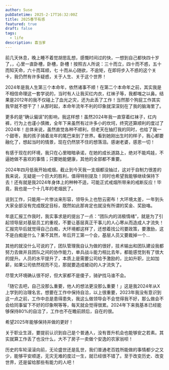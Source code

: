 ```yaml
---
author: Suse
pubDatetime: 2025-2-17T16:32:00Z
title: 2025春节有感
featured: true
draft: false
tags:
  - life
description: 喜当爹
---
```


前几天休息，晚上睡不着觉胡思乱想，感慨时间过的快，一想到自己都快四十岁了，，心里一直卧槽，卧槽，卧槽！按照古人所说：三十而立，四十而不惑，五十而知天命，六十而耳顺，七 十而从心随欲，不逾矩，在即将步入不惑的这个关卡，我仍然有许多疑惑，关于人生、关于这个世界！

2024年是我人生第三个本命年，依然诸事不顺！在第二个本命年之前，其实我是不相信命理这一套学说的，当时有人让我买红内衣，红袜子等，我都嗤之以鼻。结果是2012年的我不仅碰上了血光之灾，还为此丢了工作！当然那个狗屁工作其实我早就不想干了！从那时起，本命年流年不利的印象就深深刻在了我的脑海里了。

更多的是“确认偏误”的影响，我这样想！虽然2024年我一直穿着红袜子，红内裤，行为上也谨小慎微，全年下来虽然有过许多小的坎坷，终究还算顺利的度过了2024年！总体来说，虽然直觉各种不顺利，但老天在抽打我的同时，也给了我一个甜枣，我的孩子骑着龙年的尾巴来到了世界。看到她刚出生时的样子，我心都要融化了，想起当时的情景，现在仍然禁不住的想落泪。感谢老婆，感恩一切！

有感于现在的环境，我只在心里暗暗承诺，在她的成长道路上，绝对不能鸡娃，不逼她做不喜欢的事情；只要她能健康，其他的全部都不重要。

2024年四月低我开始戒烟，截止到今天我一支烟都没抽过，这对于自制力很差的我来说，无疑是一个巨大的胜利，值得特别提及！同时也希望我能够继续保持下去！还有就是我2024年身体上的种种不适，可能正式戒烟所带来的戒断反应！毕竟，我也是一个十几年的老烟民了。

说到工作，只能用一片惨淡来形容，领导头上也愁云密布！大环境太差，一年到头大家全部没有完成既定目标，既然如此那肯定也就没有所谓的奖金、奖励咯。

年底汇报工作我时，我实事求是的提出了一点：“团队内的消极情绪”，就是为了引起领导层对基层员工的重视，不要让基层真正干事儿的人心寒从而造成人才流失！汇报完毕后就觉得自己白痴，大环境都这样了，还想着找公司要政策，要激励，这不是白痴是什么？果不其然，年后开工第一个会，基层人员又要裁掉一个...

其他的就没什么可说的了，团队管理我自认为做的很好，技术输出和团队建设我都努力去做并且团队之间的协作能力，单兵战斗能力相比去年，都能感觉到有了很大的提升。人员的水平提升了，本质上是需要公司给予激励的，比如升职，比如加薪，如果公司依然视而不见，那就要造成被动的人才流失了。

尽管大环境确认很不好，但大家都不是傻子，骑驴找马谁不会。

「随它去吧，自己没那么重要，他人的想法更没那么重要！」这是我2024年从X上学到的治理名言。想要在工作中保持自洽，以上很重要，2023年我没有意识到这一点之前，工作中总是患得患失，我这么做领导会不会觉得我不好，那么做会不会给同事留下不好的印象啊等等，每天就会觉得很累。2024年下来我基本已经能够保持80%的自洽了，工作也不在瞻前顾后，自在的很。

希望2025年能够保持并做的更好！

关于职业生涯，要提前认识到自己是个普通人，没有晋升机会也能够安之若素。其实就算工作丢了也没什么，大不了房子一卖做个安逸的农家翁呗！

历史的车轮滚滚向前，无论盛世还是乱世，我们普通老百姓所能做的事情都少之又少，能够平安顺遂，无灾无难的度过一生，就已经很不错了。至于改变历史、改变世界，还是留给那些有能力的人吧！